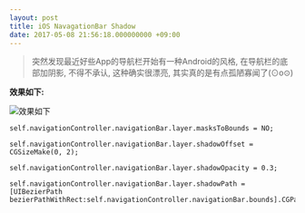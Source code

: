 ```yaml
---
layout: post
title: iOS NavagationBar Shadow
date: 2017-05-08 21:56:18.000000000 +09:00
---
```


> 突然发现最近好些App的导航栏开始有一种Android的风格, 在导航栏的底部加阴影, 不得不承认, 这种确实很漂亮, 其实真的是有点孤陋寡闻了(⊙o⊙)

**效果如下:**

![效果如下](https://github.com/ZX-ZhouXiao/MarkDown-Photos/blob/master/14942352743898/14942358299854.png?raw=true)


```
self.navigationController.navigationBar.layer.masksToBounds = NO;

self.navigationController.navigationBar.layer.shadowOffset = CGSizeMake(0, 2);

self.navigationController.navigationBar.layer.shadowOpacity = 0.3;

self.navigationController.navigationBar.layer.shadowPath = [UIBezierPath bezierPathWithRect:self.navigationController.navigationBar.bounds].CGPath;
```


